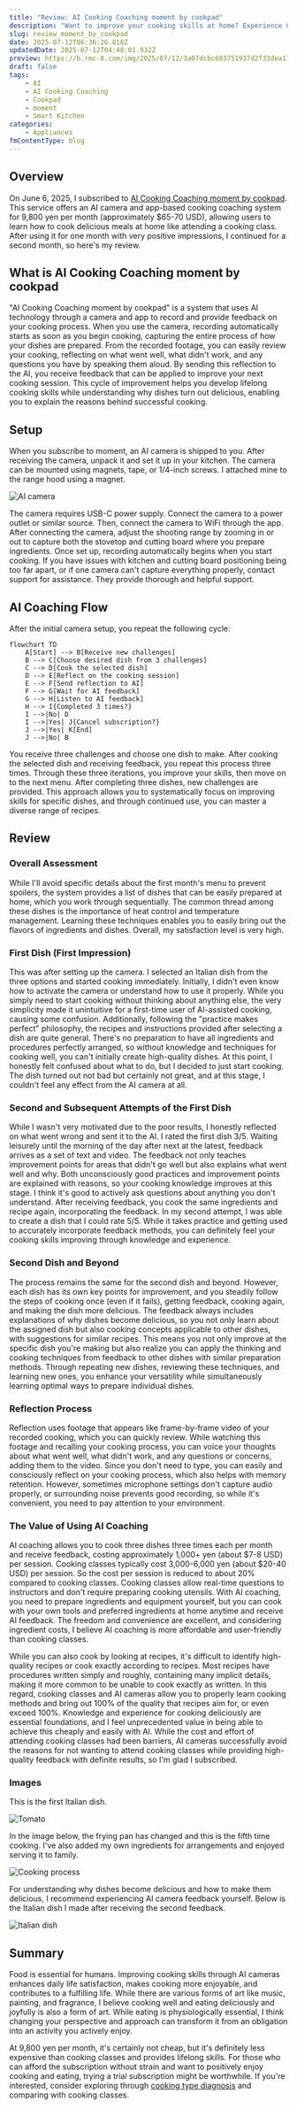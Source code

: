 ```yaml
---
title: "Review: AI Cooking Coaching moment by cookpad"
description: "Want to improve your cooking skills at home? Experience Cookpad's AI cooking coaching service 'moment' for one month! Does AI camera feedback really help you improve? Honest review with before and after results."
slug: review_moment_by_cookpad
date: 2025-07-12T06:36:26.818Z
updatedDate: 2025-07-12T04:48:01.932Z
preview: https://b.rmc-8.com/img/2025/07/12/3a07dcbc603751937d2f33dea11592c4.jpg
draft: false
tags:
    - AI
    - AI Cooking Coaching
    - Cookpad
    - moment
    - Smart Kitchen
categories:
    - Appliances
fmContentType: blog
---
```


## Overview

On June 6, 2025, I subscribed to [AI Cooking Coaching moment by cookpad](https://www.cookwithmoment.info). This service offers an AI camera and app-based cooking coaching system for 9,800 yen per month (approximately $65-70 USD), allowing users to learn how to cook delicious meals at home like attending a cooking class. After using it for one month with very positive impressions, I continued for a second month, so here's my review.

## What is AI Cooking Coaching moment by cookpad

"AI Cooking Coaching moment by cookpad" is a system that uses AI technology through a camera and app to record and provide feedback on your cooking process. When you use the camera, recording automatically starts as soon as you begin cooking, capturing the entire process of how your dishes are prepared. From the recorded footage, you can easily review your cooking, reflecting on what went well, what didn't work, and any questions you have by speaking them aloud. By sending this reflection to the AI, you receive feedback that can be applied to improve your next cooking session. This cycle of improvement helps you develop lifelong cooking skills while understanding why dishes turn out delicious, enabling you to explain the reasons behind successful cooking.

## Setup

When you subscribe to moment, an AI camera is shipped to you. After receiving the camera, unpack it and set it up in your kitchen. The camera can be mounted using magnets, tape, or 1/4-inch screws. I attached mine to the range hood using a magnet.

![AI camera](https://b.rmc-8.com/img/2025/07/12/8f6c87f60396f1888715cbefee55e467.jpg)

The camera requires USB-C power supply. Connect the camera to a power outlet or similar source. Then, connect the camera to WiFi through the app. After connecting the camera, adjust the shooting range by zooming in or out to capture both the stovetop and cutting board where you prepare ingredients. Once set up, recording automatically begins when you start cooking. If you have issues with kitchen and cutting board positioning being too far apart, or if one camera can't capture everything properly, contact support for assistance. They provide thorough and helpful support.

## AI Coaching Flow

After the initial camera setup, you repeat the following cycle:

```mermaid
flowchart TD
    A[Start] --> B[Receive new challenges]
    B --> C[Choose desired dish from 3 challenges]
    C --> D[Cook the selected dish]
    D --> E[Reflect on the cooking session]
    E --> F[Send reflection to AI]
    F --> G[Wait for AI feedback]
    G --> H[Listen to AI feedback]
    H --> I{Completed 3 times?}
    I -->|No| D
    I -->|Yes| J{Cancel subscription?}
    J -->|Yes| K[End]
    J -->|No| B
```

You receive three challenges and choose one dish to make. After cooking the selected dish and receiving feedback, you repeat this process three times. Through these three iterations, you improve your skills, then move on to the next menu. After completing three dishes, new challenges are provided. This approach allows you to systematically focus on improving skills for specific dishes, and through continued use, you can master a diverse range of recipes.

## Review

### Overall Assessment

While I'll avoid specific details about the first month's menu to prevent spoilers, the system provides a list of dishes that can be easily prepared at home, which you work through sequentially. The common thread among these dishes is the importance of heat control and temperature management. Learning these techniques enables you to easily bring out the flavors of ingredients and dishes. Overall, my satisfaction level is very high.

### First Dish (First Impression)

This was after setting up the camera. I selected an Italian dish from the three options and started cooking immediately. Initially, I didn't even know how to activate the camera or understand how to use it properly. While you simply need to start cooking without thinking about anything else, the very simplicity made it unintuitive for a first-time user of AI-assisted cooking, causing some confusion. Additionally, following the "practice makes perfect" philosophy, the recipes and instructions provided after selecting a dish are quite general. There's no preparation to have all ingredients and procedures perfectly arranged, so without knowledge and techniques for cooking well, you can't initially create high-quality dishes. At this point, I honestly felt confused about what to do, but I decided to just start cooking. The dish turned out not bad but certainly not great, and at this stage, I couldn't feel any effect from the AI camera at all.

### Second and Subsequent Attempts of the First Dish

While I wasn't very motivated due to the poor results, I honestly reflected on what went wrong and sent it to the AI. I rated the first dish 3/5. Waiting leisurely until the morning of the day after next at the latest, feedback arrives as a set of text and video. The feedback not only teaches improvement points for areas that didn't go well but also explains what went well and why. Both unconsciously good practices and improvement points are explained with reasons, so your cooking knowledge improves at this stage. I think it's good to actively ask questions about anything you don't understand. After receiving feedback, you cook the same ingredients and recipe again, incorporating the feedback. In my second attempt, I was able to create a dish that I could rate 5/5. While it takes practice and getting used to accurately incorporate feedback methods, you can definitely feel your cooking skills improving through knowledge and experience.

### Second Dish and Beyond

The process remains the same for the second dish and beyond. However, each dish has its own key points for improvement, and you steadily follow the steps of cooking once (even if it fails), getting feedback, cooking again, and making the dish more delicious. The feedback always includes explanations of why dishes become delicious, so you not only learn about the assigned dish but also cooking concepts applicable to other dishes, with suggestions for similar recipes. This means you not only improve at the specific dish you're making but also realize you can apply the thinking and cooking techniques from feedback to other dishes with similar preparation methods. Through repeating new dishes, reviewing these techniques, and learning new ones, you enhance your versatility while simultaneously learning optimal ways to prepare individual dishes.

### Reflection Process

Reflection uses footage that appears like frame-by-frame video of your recorded cooking, which you can quickly review. While watching this footage and recalling your cooking process, you can voice your thoughts about what went well, what didn't work, and any questions or concerns, adding them to the video. Since you don't need to type, you can easily and consciously reflect on your cooking process, which also helps with memory retention. However, sometimes microphone settings don't capture audio properly, or surrounding noise prevents good recording, so while it's convenient, you need to pay attention to your environment.

### The Value of Using AI Coaching

AI coaching allows you to cook three dishes three times each per month and receive feedback, costing approximately 1,000+ yen (about $7-8 USD) per session. Cooking classes typically cost 3,000-6,000 yen (about $20-40 USD) per session. So the cost per session is reduced to about 20% compared to cooking classes. Cooking classes allow real-time questions to instructors and don't require preparing cooking utensils. With AI coaching, you need to prepare ingredients and equipment yourself, but you can cook with your own tools and preferred ingredients at home anytime and receive AI feedback. The freedom and convenience are excellent, and considering ingredient costs, I believe AI coaching is more affordable and user-friendly than cooking classes.

While you can also cook by looking at recipes, it's difficult to identify high-quality recipes or cook exactly according to recipes. Most recipes have procedures written simply and roughly, containing many implicit details, making it more common to be unable to cook exactly as written. In this regard, cooking classes and AI cameras allow you to properly learn cooking methods and bring out 100% of the quality that recipes aim for, or even exceed 100%. Knowledge and experience for cooking deliciously are essential foundations, and I feel unprecedented value in being able to achieve this cheaply and easily with AI. While the cost and effort of attending cooking classes had been barriers, AI cameras successfully avoid the reasons for not wanting to attend cooking classes while providing high-quality feedback with definite results, so I'm glad I subscribed.

### Images

This is the first Italian dish.

![Tomato](https://b.rmc-8.com/img/2025/07/12/b64e29a4790a995644e3274222dc32f9.jpg)

In the image below, the frying pan has changed and this is the fifth time cooking. I've also added my own ingredients for arrangements and enjoyed serving it to family.

![Cooking process](https://b.rmc-8.com/img/2025/07/12/f2b8d3e5f1ae6061c40ff2fb331eab7b.jpg)

For understanding why dishes become delicious and how to make them delicious, I recommend experiencing AI camera feedback yourself. Below is the Italian dish I made after receiving the second feedback.

![Italian dish](https://b.rmc-8.com/img/2025/07/12/a556ae7744557ee741523e8e3229ceef.jpg)

## Summary

Food is essential for humans. Improving cooking skills through AI cameras enhances daily life satisfaction, makes cooking more enjoyable, and contributes to a fulfilling life. While there are various forms of art like music, painting, and fragrance, I believe cooking well and eating deliciously and joyfully is also a form of art. While eating is physiologically essential, I think changing your perspective and approach can transform it from an obligation into an activity you actively enjoy.

At 9,800 yen per month, it's certainly not cheap, but it's definitely less expensive than cooking classes and provides lifelong skills. For those who can afford the subscription without strain and want to positively enjoy cooking and eating, trying a trial subscription might be worthwhile. If you're interested, consider exploring through [cooking type diagnosis](https://cookpad.involve.me/lp-fm-survey-20250531) and comparing with cooking classes.